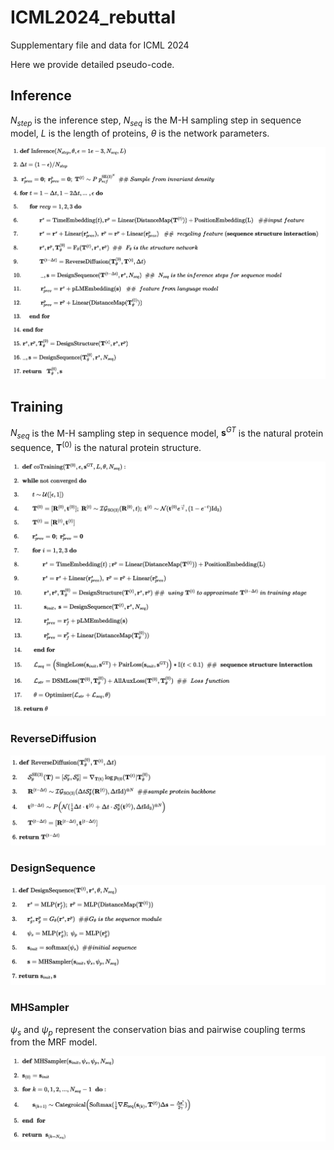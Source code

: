 # ICML2024_rebuttal
Supplementary file and data for ICML 2024 

Here we provide detailed pseudo-code.

## Inference
$N_{step}$ is the inference step, $N_{seq}$ is the M-H sampling step in sequence model, $L$ is the length of proteins, $\theta$ is the network parameters.

![avatar](https://github.com/2024-anonymous/ICML2024_rebuttal/blob/main/INFERENCE.png)

## Training 
$N_{seq}$ is the M-H sampling step in sequence model, $\mathbf{s}^{GT}$ is the natural protein sequence, $\mathbf{T}^{(0)}$ is the natural protein structure.

![avatar](https://github.com/2024-anonymous/ICML2024_rebuttal/blob/main/Training.png)
### ReverseDiffusion

![avatar](https://github.com/2024-anonymous/ICML2024_rebuttal/blob/main/ReverseDiffusion.png)
### DesignSequence

![avatar](https://github.com/2024-anonymous/ICML2024_rebuttal/blob/main/DesignSequence.png)
### MHSampler
$\psi_s$ and $\psi_p$ represent the conservation bias and pairwise coupling terms from the MRF model.

![avatar](https://github.com/2024-anonymous/ICML2024_rebuttal/blob/main/MHSampler.png)
